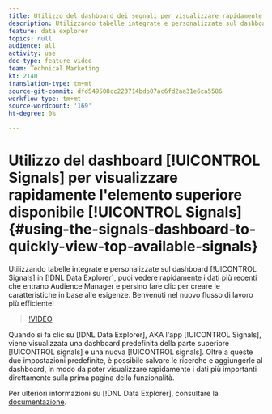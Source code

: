 ```yaml
---
title: Utilizzo del dashboard dei segnali per visualizzare rapidamente i principali segnali disponibili
description: Utilizzando tabelle integrate e personalizzate sul dashboard Segnali in Data Explorer, puoi vedere rapidamente i dati più recenti che entrano  Audience Manager e persino fare clic per creare le caratteristiche in base alle esigenze. Benvenuti nel nuovo flusso di lavoro più efficiente!
feature: data explorer
topics: null
audience: all
activity: use
doc-type: feature video
team: Technical Marketing
kt: 2140
translation-type: tm+mt
source-git-commit: dfd549508cc223714bdb07ac6fd2aa31e6ca5586
workflow-type: tm+mt
source-wordcount: '169'
ht-degree: 0%

---
```



# Utilizzo del dashboard [!UICONTROL Signals] per visualizzare rapidamente l&#39;elemento superiore disponibile [!UICONTROL Signals] {#using-the-signals-dashboard-to-quickly-view-top-available-signals}

Utilizzando tabelle integrate e personalizzate sul dashboard [!UICONTROL Signals] in [!DNL Data Explorer], puoi vedere rapidamente i dati più recenti che entrano  Audience Manager e persino fare clic per creare le caratteristiche in base alle esigenze. Benvenuti nel nuovo flusso di lavoro più efficiente!

>[!VIDEO](https://video.tv.adobe.com/v/25151/?quality=12)

Quando si fa clic su [!DNL Data Explorer], AKA l&#39;app [!UICONTROL Signals], viene visualizzata una dashboard predefinita della parte superiore [!UICONTROL signals] e una nuova [!UICONTROL signals]. Oltre a queste due impostazioni predefinite, è possibile salvare le ricerche e aggiungerle al dashboard, in modo da poter visualizzare rapidamente i dati più importanti direttamente sulla prima pagina della funzionalità.

Per ulteriori informazioni su [!DNL Data Explorer], consultare la [documentazione](https://experiencecloud.adobe.com/resources/help/en_US/aam/data-explorer.html).